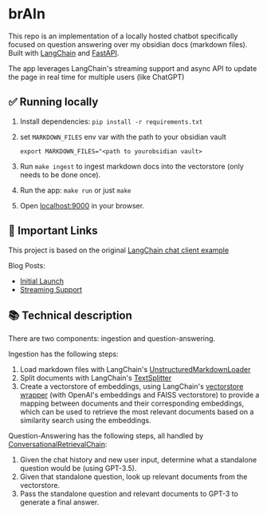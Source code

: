 # brAIn

This repo is an implementation of a locally hosted chatbot specifically focused on question answering over my obsidian docs (markdown files).
Built with [LangChain](https://github.com/hwchase17/langchain/) and [FastAPI](https://fastapi.tiangolo.com/).

The app leverages LangChain's streaming support and async API to update the page in real time for multiple users (like ChatGPT)

## ✅ Running locally

1. Install dependencies: `pip install -r requirements.txt`
2. set `MARKDOWN_FILES` env var with the path to your obsidian vault

   ```
   export MARKDOWN_FILES="<path to yourobsidian vault>
   ```

3. Run `make ingest` to ingest markdown docs into the vectorstore (only needs to be done once).

4. Run the app: `make run` or just `make`
  
5. Open [localhost:9000](http://localhost:9000) in your browser.

## 🚀 Important Links

This project is based on the original [LangChain chat client example](https://github.com/hwchase17/chat-langchain)

Blog Posts:

* [Initial Launch](https://blog.langchain.dev/langchain-chat/)
* [Streaming Support](https://blog.langchain.dev/streaming-support-in-langchain/)

## 📚 Technical description

There are two components: ingestion and question-answering.

Ingestion has the following steps:

1. Load markdown files with LangChain's [UnstructuredMarkdownLoader](https://python.langchain.com/en/latest/modules/indexes/document_loaders/examples/markdown.html)
2. Split documents with LangChain's [TextSplitter](https://langchain.readthedocs.io/en/latest/reference/modules/text_splitter.html)
3. Create a vectorstore of embeddings, using LangChain's [vectorstore wrapper](https://langchain.readthedocs.io/en/latest/reference/modules/vectorstore.html) (with OpenAI's embeddings and FAISS vectorstore) to provide a mapping between documents and their corresponding embeddings, which can be used to retrieve the most relevant documents based on a similarity search using the embeddings.

Question-Answering has the following steps, all handled by [ConversationalRetrievalChain](https://python.langchain.com/en/latest/modules/chains/index_examples/chat_vector_db.html):

1. Given the chat history and new user input, determine what a standalone question would be (using GPT-3.5).
2. Given that standalone question, look up relevant documents from the vectorstore.
3. Pass the standalone question and relevant documents to GPT-3 to generate a final answer.

